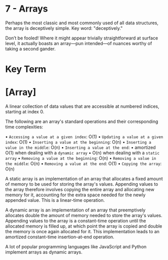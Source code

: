 # 7 - Arrays

Perhaps the most classic and most commonly used of all data structures, the array is deceptively simple. Key word: "deceptively."

Don’t be fooled! Where it might appear trivially straightforward at surface level, it actually boasts an array—pun intended—of nuances worthy of taking a second gander.

# Key Term

# [Array]

  A linear collection of data values that are accessible at numbered indices,
  starting at index 0.

  The following are an array's standard operations and their corresponding time
  complexities:

  • `Accessing a value at a given index`: O(1)
  • `Updating a value at a given index`: O(1)
  • `Inserting a value at the beginning`: O(n)
  • `Inserting a value in the middle`: O(n)
  • `Inserting a value at the end`:
      • amortized O(1) when dealing with a `dynamic array`
      • O(n) when dealing with a `static array`
  • `Removing a value at the beginning`: O(n)
  • `Removing a value in the middle`: O(n)
  • `Removing a value at the end`: O(1)
  • `Copying the array`: O(n)


  A static array is an implementation of an array that allocates a fixed amount
  of memory to be used for storing the array's values. Appending values to the
  array therefore involves copying the entire array and allocating new memory
  for it, accounting for the extra space needed for the newly appended value.
  This is a linear-time operation.

  A dynamic array is an implementation of an array that preemptively allocates
  double the amount of memory needed to store the array's values. Appending
  values to the array is a constant-time operation until the allocated memory is
  filled up, at which point the array is copied and double the memory is once
  again allocated for it. This implementation leads to an amortized
  constant-time insertion-at-end operation.

  A lot of popular programming languages like JavaScript and Python implement
  arrays as dynamic arrays.
